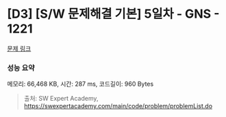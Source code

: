 # [D3] [S/W 문제해결 기본] 5일차 - GNS - 1221 

[문제 링크](https://swexpertacademy.com/main/code/problem/problemDetail.do?contestProbId=AV14jJh6ACYCFAYD) 

### 성능 요약

메모리: 66,468 KB, 시간: 287 ms, 코드길이: 960 Bytes



> 출처: SW Expert Academy, https://swexpertacademy.com/main/code/problem/problemList.do